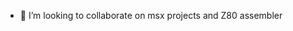 - 💞️ I’m looking to collaborate on msx projects and Z80 assembler

<!---
Chrome58/Chrome58 is a ✨ special ✨ repository because its `README.md` (this file) appears on your GitHub profile.
You can click the Preview link to take a look at your changes.
--->
